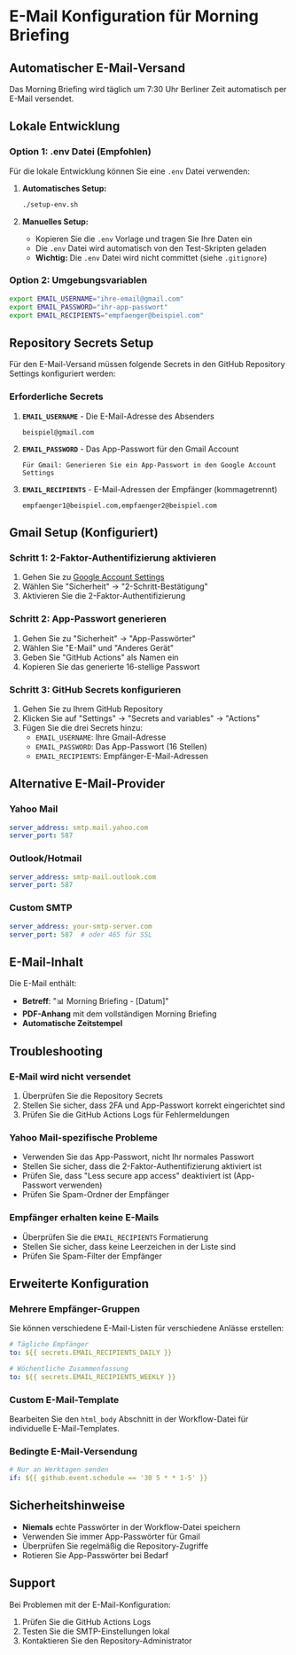 # E-Mail Konfiguration für Morning Briefing

## Automatischer E-Mail-Versand

Das Morning Briefing wird täglich um 7:30 Uhr Berliner Zeit automatisch per E-Mail versendet.

## Lokale Entwicklung

### Option 1: .env Datei (Empfohlen)
Für die lokale Entwicklung können Sie eine `.env` Datei verwenden:

1. **Automatisches Setup:**
   ```bash
   ./setup-env.sh
   ```

2. **Manuelles Setup:**
   - Kopieren Sie die `.env` Vorlage und tragen Sie Ihre Daten ein
   - Die `.env` Datei wird automatisch von den Test-Skripten geladen
   - **Wichtig:** Die `.env` Datei wird nicht committet (siehe `.gitignore`)

### Option 2: Umgebungsvariablen
```bash
export EMAIL_USERNAME="ihre-email@gmail.com"
export EMAIL_PASSWORD="ihr-app-passwort"
export EMAIL_RECIPIENTS="empfaenger@beispiel.com"
```

## Repository Secrets Setup

Für den E-Mail-Versand müssen folgende Secrets in den GitHub Repository Settings konfiguriert werden:

### Erforderliche Secrets

1. **`EMAIL_USERNAME`** - Die E-Mail-Adresse des Absenders
   ```
   beispiel@gmail.com
   ```

2. **`EMAIL_PASSWORD`** - Das App-Passwort für den Gmail Account
   ```
   Für Gmail: Generieren Sie ein App-Passwort in den Google Account Settings
   ```

3. **`EMAIL_RECIPIENTS`** - E-Mail-Adressen der Empfänger (kommagetrennt)
   ```
   empfaenger1@beispiel.com,empfaenger2@beispiel.com
   ```

## Gmail Setup (Konfiguriert)

### Schritt 1: 2-Faktor-Authentifizierung aktivieren
1. Gehen Sie zu [Google Account Settings](https://myaccount.google.com/)
2. Wählen Sie "Sicherheit" → "2-Schritt-Bestätigung"
3. Aktivieren Sie die 2-Faktor-Authentifizierung

### Schritt 2: App-Passwort generieren
1. Gehen Sie zu "Sicherheit" → "App-Passwörter"
2. Wählen Sie "E-Mail" und "Anderes Gerät"
3. Geben Sie "GitHub Actions" als Namen ein
4. Kopieren Sie das generierte 16-stellige Passwort

### Schritt 3: GitHub Secrets konfigurieren
1. Gehen Sie zu Ihrem GitHub Repository
2. Klicken Sie auf "Settings" → "Secrets and variables" → "Actions"
3. Fügen Sie die drei Secrets hinzu:
   - `EMAIL_USERNAME`: Ihre Gmail-Adresse
   - `EMAIL_PASSWORD`: Das App-Passwort (16 Stellen)
   - `EMAIL_RECIPIENTS`: Empfänger-E-Mail-Adressen

## Alternative E-Mail-Provider

### Yahoo Mail
```yaml
server_address: smtp.mail.yahoo.com
server_port: 587
```

### Outlook/Hotmail
```yaml
server_address: smtp-mail.outlook.com
server_port: 587
```

### Custom SMTP
```yaml
server_address: your-smtp-server.com
server_port: 587  # oder 465 für SSL
```

## E-Mail-Inhalt

Die E-Mail enthält:

- **Betreff**: "📊 Morning Briefing - [Datum]"
- **PDF-Anhang** mit dem vollständigen Morning Briefing
- **Automatische Zeitstempel**

## Troubleshooting

### E-Mail wird nicht versendet
1. Überprüfen Sie die Repository Secrets
2. Stellen Sie sicher, dass 2FA und App-Passwort korrekt eingerichtet sind
3. Prüfen Sie die GitHub Actions Logs für Fehlermeldungen

### Yahoo Mail-spezifische Probleme
- Verwenden Sie das App-Passwort, nicht Ihr normales Passwort
- Stellen Sie sicher, dass die 2-Faktor-Authentifizierung aktiviert ist
- Prüfen Sie, dass "Less secure app access" deaktiviert ist (App-Passwort verwenden)
- Prüfen Sie Spam-Ordner der Empfänger

### Empfänger erhalten keine E-Mails
- Überprüfen Sie die `EMAIL_RECIPIENTS` Formatierung
- Stellen Sie sicher, dass keine Leerzeichen in der Liste sind
- Prüfen Sie Spam-Filter der Empfänger

## Erweiterte Konfiguration

### Mehrere Empfänger-Gruppen
Sie können verschiedene E-Mail-Listen für verschiedene Anlässe erstellen:

```yaml
# Tägliche Empfänger
to: ${{ secrets.EMAIL_RECIPIENTS_DAILY }}

# Wöchentliche Zusammenfassung
to: ${{ secrets.EMAIL_RECIPIENTS_WEEKLY }}
```

### Custom E-Mail-Template
Bearbeiten Sie den `html_body` Abschnitt in der Workflow-Datei für individuelle E-Mail-Templates.

### Bedingte E-Mail-Versendung
```yaml
# Nur an Werktagen senden
if: ${{ github.event.schedule == '30 5 * * 1-5' }}
```

## Sicherheitshinweise

- **Niemals** echte Passwörter in der Workflow-Datei speichern
- Verwenden Sie immer App-Passwörter für Gmail
- Überprüfen Sie regelmäßig die Repository-Zugriffe
- Rotieren Sie App-Passwörter bei Bedarf

## Support

Bei Problemen mit der E-Mail-Konfiguration:
1. Prüfen Sie die GitHub Actions Logs
2. Testen Sie die SMTP-Einstellungen lokal
3. Kontaktieren Sie den Repository-Administrator
